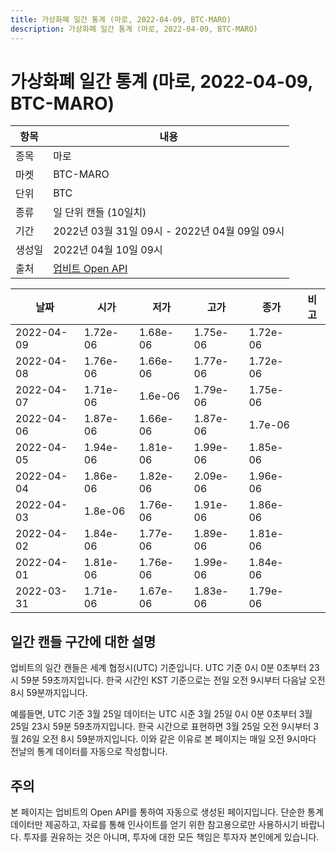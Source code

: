 ```yaml
---
title: 가상화폐 일간 통계 (마로, 2022-04-09, BTC-MARO)
description: 가상화폐 일간 통계 (마로, 2022-04-09, BTC-MARO)
---
```



가상화폐 일간 통계 (마로, 2022-04-09, BTC-MARO)
===

|항목|내용|
|--|--|
|종목|마로|
|마켓|BTC-MARO|
|단위|BTC|
|종류|일 단위 캔들 (10일치)|
|기간|2022년 03월 31일 09시 - 2022년 04월 09일 09시|
|생성일|2022년 04월 10일 09시|
|출처|[업비트 Open API](https://docs.upbit.com)|


|날짜|시가|저가|고가|종가|비고|
|--|--|--|--|--|--|
|2022-04-09|1.72e-06|1.68e-06|1.75e-06|1.72e-06|    |
|2022-04-08|1.76e-06|1.66e-06|1.77e-06|1.72e-06|    |
|2022-04-07|1.71e-06|1.6e-06|1.79e-06|1.75e-06|    |
|2022-04-06|1.87e-06|1.66e-06|1.87e-06|1.7e-06|    |
|2022-04-05|1.94e-06|1.81e-06|1.99e-06|1.85e-06|    |
|2022-04-04|1.86e-06|1.82e-06|2.09e-06|1.96e-06|    |
|2022-04-03|1.8e-06|1.76e-06|1.91e-06|1.86e-06|    |
|2022-04-02|1.84e-06|1.77e-06|1.89e-06|1.81e-06|    |
|2022-04-01|1.81e-06|1.76e-06|1.99e-06|1.84e-06|    |
|2022-03-31|1.71e-06|1.67e-06|1.83e-06|1.79e-06|    |


일간 캔들 구간에 대한 설명
---


업비트의 일간 캔들은 세계 협정시(UTC) 기준입니다. 
UTC 기준 0시 0분 0초부터 23시 59분 59초까지입니다. 
한국 시간인 KST 기준으로는 전일 오전 9시부터 다음날 오전 8시 59분까지입니다. 


예를들면, UTC 기준 3월 25일 데이터는 UTC 시준 3월 25일 0시 0분 0초부터 3월 25일 23시 59분 59초까지입니다. 
한국 시간으로 표현하면 3월 25일 오전 9시부터 3월 26일 오전 8시 59분까지입니다. 
이와 같은 이유로 본 페이지는 매일 오전 9시마다 전날의 통계 데이터를 자동으로 작성합니다. 


주의
---


본 페이지는 업비트의 Open API를 통하여 자동으로 생성된 페이지입니다. 
단순한 통계 데이터만 제공하고, 자료를 통해 인사이트를 얻기 위한 참고용으로만 사용하시기 바랍니다. 
투자를 권유하는 것은 아니며, 투자에 대한 모든 책임은 투자자 본인에게 있습니다. 
